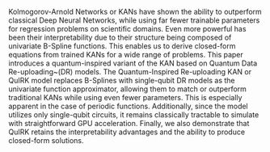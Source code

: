 Kolmogorov-Arnold Networks or KANs have shown the ability to outperform classical Deep Neural Networks, while using far fewer trainable parameters for regression problems on scientific domains. Even more powerful has been their interpretability due to their structure being composed of univariate B-Spline functions. This enables us to derive closed-form equations from trained KANs for a wide range of problems. This paper introduces a quantum-inspired variant of the KAN based on Quantum Data Re-uploading~(DR) models. The Quantum-Inspired Re-uploading KAN or QuIRK model replaces B-Splines with single-qubit DR models as the univariate function approximator, allowing them to match or outperform traditional KANs while using even fewer parameters. This is especially apparent in the case of periodic functions. Additionally, since the model utilizes only single-qubit circuits, it remains classically tractable to simulate with straightforward GPU acceleration. Finally, we also demonstrate that QuIRK retains the interpretability advantages and the ability to produce closed-form solutions.